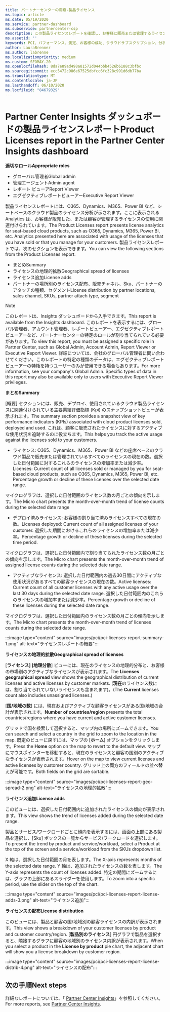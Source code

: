 ```yaml
---
title: パートナーセンターの洞察-製品ライセンス
ms.topic: article
ms.date: 05/19/2020
ms.service: partner-dashboard
ms.subservice: partnercenter-csp
description: この製品ライセンスレポートを確認し、お客様に販売または管理するライセンス (またはシートベース) のクラウド製品を改善する方法をご確認ください。
ms.assetid: ''
keywords: PCI、パフォーマンス、測定、お客様の成功、クラウドサブスクリプション、分析、レポート
author: LauraBrenner
ms.author: labrenne
ms.localizationpriority: medium
ms.custom: SEOMAY.20
ms.openlocfilehash: 8da7e89ad498a81572d044bbb4526b6188c3bfbc
ms.sourcegitcommit: ecc5472c986e67525dbfcc6fc328c991d6db77ba
ms.translationtype: MT
ms.contentlocale: ja-JP
ms.lasthandoff: 06/10/2020
ms.locfileid: "84679329"
---
```

# <a name="product-licenses-report-in-the-partner-center-insights-dashboard"></a><span data-ttu-id="bae41-104">Partner Center Insights ダッシュボードの製品ライセンスレポート</span><span class="sxs-lookup"><span data-stu-id="bae41-104">Product Licenses report in the Partner Center Insights dashboard</span></span>

<span data-ttu-id="bae41-105">**適切なロール**</span><span class="sxs-lookup"><span data-stu-id="bae41-105">**Appropriate roles**</span></span>
- <span data-ttu-id="bae41-106">グローバル管理者</span><span class="sxs-lookup"><span data-stu-id="bae41-106">Global admin</span></span>
- <span data-ttu-id="bae41-107">管理エージェント</span><span class="sxs-lookup"><span data-stu-id="bae41-107">Admin agent</span></span>
- <span data-ttu-id="bae41-108">レポート ビューア</span><span class="sxs-lookup"><span data-stu-id="bae41-108">Report Viewer</span></span>
- <span data-ttu-id="bae41-109">エグゼクティブレポートビューアー</span><span class="sxs-lookup"><span data-stu-id="bae41-109">Executive Report Viewer</span></span>

<span data-ttu-id="bae41-110">製品ライセンスレポートには、O365、Dynamics、M365、Power BI など、シートベースのクラウド製品のライセンス分析が示されます。ここに表示される Analytics は、お客様が販売した、または顧客が管理するライセンスの使用に関連付けられています。</span><span class="sxs-lookup"><span data-stu-id="bae41-110">The Product Licenses report presents license analytics for seat-based cloud products, such as O365, Dynamics, M365, Power BI, etc. Analytics presented here are associated with usage of the licenses that you have sold or that you manage for your customers.</span></span> <span data-ttu-id="bae41-111">製品ライセンスレポートでは、次のセクションを表示できます。</span><span class="sxs-lookup"><span data-stu-id="bae41-111">You can view the following sections from the Product Licenses report.</span></span>

- <span data-ttu-id="bae41-112">まとめ</span><span class="sxs-lookup"><span data-stu-id="bae41-112">Summary</span></span>
- <span data-ttu-id="bae41-113">ライセンスの地理的拡散</span><span class="sxs-lookup"><span data-stu-id="bae41-113">Geographical spread of licenses</span></span>
- <span data-ttu-id="bae41-114">ライセンス追加</span><span class="sxs-lookup"><span data-stu-id="bae41-114">License adds</span></span>
- <span data-ttu-id="bae41-115">パートナーの場所別のライセンス配布、販売チャネル、Sku、パートナーのアタッチの種類、セグメント</span><span class="sxs-lookup"><span data-stu-id="bae41-115">License distribution by partner locations, sales channel, SKUs, partner attach type, segment</span></span>

 > [!NOTE]
 > <span data-ttu-id="bae41-116">このレポートは、Insights ダッシュボードから入手できます。</span><span class="sxs-lookup"><span data-stu-id="bae41-116">This report is available from the Insights dashboard.</span></span> <span data-ttu-id="bae41-117">このレポートを表示するには、グローバル管理者、アカウント管理者、レポートビューアー、エグゼクティブレポートビューアーなど、パートナーセンターの特定のロールが割り当てられている必要があります。</span><span class="sxs-lookup"><span data-stu-id="bae41-117">To view this report, you must be assigned a specific role in Partner Center, such as Global Admin, Account Admin, Report Viewer or Executive Report Viewer.</span></span> <span data-ttu-id="bae41-118">詳細については、会社のグローバル管理者に問い合わせてください。このレポートの特定の種類のデータは、エグゼクティブレポートビューアーの特権を持つユーザーのみが使用できる場合もあります。</span><span class="sxs-lookup"><span data-stu-id="bae41-118">For more information, see your company's Global Admin. Specific types of data in this report may also be available only to users with Executive Report Viewer privileges.</span></span>

<span data-ttu-id="bae41-119">**まとめ**</span><span class="sxs-lookup"><span data-stu-id="bae41-119">**Summary**</span></span>

<span data-ttu-id="bae41-120">[概要] セクションには、販売、デプロイ、使用されているクラウド製品ライセンスに関連付けられている主要業績評価指標 (Kpi) のスナップショットビューが表示されます。</span><span class="sxs-lookup"><span data-stu-id="bae41-120">The summary section provides a snapshot view of key performance indicators (KPIs) associated with cloud product licenses sold, deployed and used.</span></span> <span data-ttu-id="bae41-121">これは、顧客に販売されたライセンスに対するアクティブな使用状況を追跡するのに役立ちます。</span><span class="sxs-lookup"><span data-stu-id="bae41-121">This helps you track the active usage against the licenses sold to your customers.</span></span>

- <span data-ttu-id="bae41-122">ライセンス: O365、Dynamics、M365、Power BI などの座席ベースのクラウド製品で販売または管理されているすべてのライセンスの現在の数。選択した日付範囲に対するこれらのライセンスの増加率または減少率。</span><span class="sxs-lookup"><span data-stu-id="bae41-122">Licenses: Current count of all licenses sold or managed by you for seat-based cloud products, such as O365, Dynamics, M365, Power BI, etc. Percentage growth or decline of these licenses over the selected date range.</span></span>

<span data-ttu-id="bae41-123">マイクログラフは、選択した日付範囲のライセンス数の月ごとの傾向を示します。</span><span class="sxs-lookup"><span data-stu-id="bae41-123">The Micro chart presents the month-over-month trend of license counts during the selected date range</span></span>

- <span data-ttu-id="bae41-124">デプロイ済みライセンス: お客様の割り当て済みライセンスすべての現在の数。</span><span class="sxs-lookup"><span data-stu-id="bae41-124">Licenses deployed: Current count of all assigned licenses of your customer.</span></span>
<span data-ttu-id="bae41-125">選択した期間におけるこれらのライセンスの増加率または減少率。</span><span class="sxs-lookup"><span data-stu-id="bae41-125">Percentage growth or decline of these licenses during the selected time period.</span></span>

<span data-ttu-id="bae41-126">マイクログラフは、選択した日付範囲内で割り当てられたライセンス数の月ごとの傾向を示します。</span><span class="sxs-lookup"><span data-stu-id="bae41-126">The Micro chart presents the month-over-month trend of assigned license counts during the selected date range.</span></span>

- <span data-ttu-id="bae41-127">アクティブなライセンス: 選択した日付範囲内の過去30日間にアクティブな使用状況があるすべての顧客ライセンスの現在の数。</span><span class="sxs-lookup"><span data-stu-id="bae41-127">Active licenses: Current count of all customer licenses with any active usage over the last 30 days during the selected date range.</span></span>
<span data-ttu-id="bae41-128">選択した日付範囲内のこれらのライセンスの増加率または減少率。</span><span class="sxs-lookup"><span data-stu-id="bae41-128">Percentage growth or decline of these licenses during the selected date range.</span></span>

<span data-ttu-id="bae41-129">マイクログラフは、選択した日付範囲内のライセンス数の月ごとの傾向を示します。</span><span class="sxs-lookup"><span data-stu-id="bae41-129">The Micro chart presents the month-over-month trend of licenses counts during the selected date range.</span></span>

:::image type="content" source="images/pci/pci-licenses-report-summary-1.png" alt-text="ライセンスレポートの概要":::

<span data-ttu-id="bae41-131">**ライセンスの地理的拡散**</span><span class="sxs-lookup"><span data-stu-id="bae41-131">**Geographical spread of licenses**</span></span>

<span data-ttu-id="bae41-132">[**ライセンス] [地理分散**] ビューには、現在のライセンスの地理的分布と、お客様の市場別のアクティブなライセンスが表示されます。</span><span class="sxs-lookup"><span data-stu-id="bae41-132">The **Licenses geographical spread** view shows the geographical distribution of current licenses and active licenses by customer markets.</span></span> <span data-ttu-id="bae41-133">(**現在**のライセンス数には、割り当てられていないライセンスも含まれます)。</span><span class="sxs-lookup"><span data-stu-id="bae41-133">(The **Current** licenses count also includes unassigned licenses.)</span></span>

<span data-ttu-id="bae41-134">[**国/地域の数**] には、現在およびアクティブな顧客ライセンスがある国/地域の合計が表示されます。</span><span class="sxs-lookup"><span data-stu-id="bae41-134">**Number of countries/region** presents the total countries/regions where you have current and active customer licenses.</span></span>

<span data-ttu-id="bae41-135">グリッドで国を検索して選択すると、マップ内の場所にズームできます。</span><span class="sxs-lookup"><span data-stu-id="bae41-135">You can search and select a country in the grid to zoom to the location in the map.</span></span> <span data-ttu-id="bae41-136">既定のビューに戻すには、マップの [**ホーム**] オプションをクリックします。</span><span class="sxs-lookup"><span data-stu-id="bae41-136">Press the **Home** option on the map to revert to the default view.</span></span> <span data-ttu-id="bae41-137">マップにマウスポインターを移動すると、現在のライセンスと顧客の国別のアクティブなライセンスが表示されます。</span><span class="sxs-lookup"><span data-stu-id="bae41-137">Hover on the map to view current licenses and active licenses by customer country.</span></span> <span data-ttu-id="bae41-138">グリッド上の両方のフィールドの並べ替えが可能です。</span><span class="sxs-lookup"><span data-stu-id="bae41-138">Both fields on the grid are sortable.</span></span>

:::image type="content" source="images/pci/pci-licenses-report-geo-spread-2.png" alt-text="ライセンスの地理的拡散":::

<span data-ttu-id="bae41-140">**ライセンス追加**</span><span class="sxs-lookup"><span data-stu-id="bae41-140">**License adds**</span></span>

<span data-ttu-id="bae41-141">このビューには、選択した日付範囲内に追加されたライセンスの傾向が表示されます。</span><span class="sxs-lookup"><span data-stu-id="bae41-141">This view shows the trend of licenses added during the selected date range.</span></span> 

<span data-ttu-id="bae41-142">製品とサービス/ワークロードごとに傾向を表示するには、画面の上部にある製品を選択し、[Sku] ボックスの一覧からサービス/ワークロードを選択します。</span><span class="sxs-lookup"><span data-stu-id="bae41-142">To present the trend by product and service/workload, select a Product at the top of the screen and a service/workload from the SKUs dropdown list.</span></span>

<span data-ttu-id="bae41-143">X 軸は、選択した日付範囲の月を表します。</span><span class="sxs-lookup"><span data-stu-id="bae41-143">The X-axis represents months of the selected date range.</span></span> <span data-ttu-id="bae41-144">Y 軸は、追加されたライセンスの数を表します。</span><span class="sxs-lookup"><span data-stu-id="bae41-144">The Y-axis represents the count of licenses added.</span></span> <span data-ttu-id="bae41-145">特定の期間にズームするには、グラフの上部にあるスライダーを使用します。</span><span class="sxs-lookup"><span data-stu-id="bae41-145">To zoom into a specific period, use the slider on the top of the chart.</span></span>

:::image type="content" source="images/pci/pci-licenses-report-license-adds-3.png" alt-text="ライセンス追加":::

<span data-ttu-id="bae41-147">**ライセンスの配布**</span><span class="sxs-lookup"><span data-stu-id="bae41-147">**License distribution**</span></span>

<span data-ttu-id="bae41-148">このビューには、製品と顧客の国/地域別の顧客ライセンスの内訳が表示されます。</span><span class="sxs-lookup"><span data-stu-id="bae41-148">This view shows a breakdown of your customer licenses by product and customer country/region.</span></span> <span data-ttu-id="bae41-149">[**製品別のライセンス**] 円グラフで製品を選択すると、隣接するグラフに顧客の地域別のライセンス内訳が表示されます。</span><span class="sxs-lookup"><span data-stu-id="bae41-149">When you select a product in the **License by product** pie chart, the adjacent chart will show you a license breakdown by customer region.</span></span>

:::image type="content" source="images/pci/pci-licenses-report-license-distrib-4.png" alt-text="ライセンスの配布":::

## <a name="next-steps"></a><span data-ttu-id="bae41-151">次の手順</span><span class="sxs-lookup"><span data-stu-id="bae41-151">Next steps</span></span>

<span data-ttu-id="bae41-152">詳細なレポートについては、「 [Partner Center Insights](partner-center-insights.md)」を参照してください。</span><span class="sxs-lookup"><span data-stu-id="bae41-152">For more reports, see [Partner Center Insights](partner-center-insights.md).</span></span>
